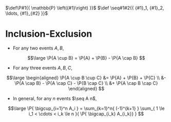 $\def\P#1{{ \mathbb{P} \left({#1}\right) }}$
$\def \seq#1#2{{ {#1}_1, {#1}_2, \ldots, {#1}_{#2} }}$

# Inclusion-Exclusion

- For any two events $A,B$,

$$\large
	\P{A \cup B} = \P{A} + \P{B} - \P{A \cap B}
$$

- For any three events $A,B,C$,

$$\large
\begin{aligned}
	\P{A \cup B \cup C}
	&= \P{A} + \P{B} + \P{C} \\
	&- \P{A \cap B} - \P{A \cap C} - \P{B \cap C} \\
	&+ \P{A \cap B \cap C}
\end{aligned}
$$

- In general, for any $n$ events $\seq A n$,

$$\large
	\P{ \bigcup_{i=1}^n A_i }
	= \sum_{k=1}^n{ (-1)^{k+1} }
	\sum_{ 1 \le i_1 < \cdots < i_k \le n }{ \P{ \bigcap_{i_k} A_{i_k}} }
$$
